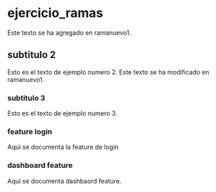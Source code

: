 # ejercicio_ramas
Este texto se ha agregado en ramanuevo1.

## subtitulo 2
Esto es el texto de ejemplo numero 2. 
Este texto se ha modificado en ramanuevo1.

### subtitulo 3
Esto es el texto de ejemplo numero 3.

### feature login
Aqui se documenta la feature de login

### dashboard feature
Aqui se documenta dashbaord feature.